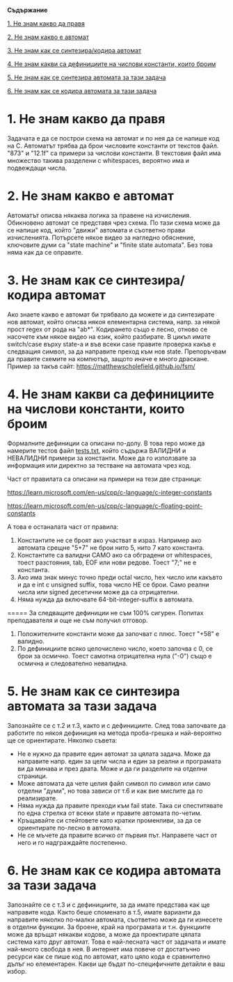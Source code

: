 **Съдържание**

[1. Не знам какво да правя](#h1)

[2. Не знам какво е автомат](#h2)

[3. Не знам как се синтезира/кодира автомат](#h3)

[4. Не знам какви са дефинициите на числови константи, които броим](#h4)

[5. Не знам как се синтезира автомата за тази задача](#h5)

[6. Не знам как се кодира автомата за тази задача](#h6)

# 1. Не знам какво да правя<a name="h1"></a>
Задачата е да се построи схема на автомат и по нея да се напише код на C. Автоматът трябва да брои числовите константи от текстов файл. "873" и "12.1f" са примери за числови константи. В текстовия файл има множество такива разделени с whitespaces, вероятно има и подвеждащи числа.

# 2. Не знам какво е автомат<a name="h2"></a>
Автоматът описва някаква логика за правене на изчисления. Обикновено автомат се представя чрез схема. По тази схема може да се напише код, който "движи" автомата и съответно прави изчисленията. Потърсете някое видео за нагледно обяснение, ключовите думи са "state machine" и "finite state automata". Без това няма как да се оправите.

# 3. Не знам как се синтезира/кодира автомат<a name="h3"></a>
Ако знаете какво е автомат би трябвало да можете и да синтезирате нов автомат, който описва някоя елементарна система, напр. за някой прост regex от рода на "ab*". Кодирането също е лесно, отново се насочете към някое видео на език, който разбирате. В цикъл имате switch/case върху state-а и във всеки case правите проверка какъв е следващия символ, за да направите преход към нов state. Препоръчвам да правите схемите на компютър, защото иначе е много драскане. Пример за такъв сайт:
https://matthewscholefield.github.io/fsm/

# 4. Не знам какви са дефинициите на числови константи, които броим<a name="h4"></a>
Формалните дефиниции са описани по-долу. В това repo може да намерите тестов файл [tests.txt](tests.txt), който съдържа ВАЛИДНИ и НЕВАЛИДНИ примери за константи. Може да го използвате за информация или директно за тестване на автомата чрез код.

Част от правилата са описани на примери на тези две страници:

https://learn.microsoft.com/en-us/cpp/c-language/c-integer-constants

https://learn.microsoft.com/en-us/cpp/c-language/c-floating-point-constants

А това е останалата част от правила:

1. Константите не се броят ако участват в израз. Например ако автомата
срещне "5+7" не брои нито 5, нито 7 като константа.
2. Константите са валидни САМО ако са обградени от whitespaces, тоест
разстояния, tab, EOF или нови редове. Тоест "7;" не е константа.
3. Ако има знак минус точно преди octal число, hex число или какъвто и да е
int с unsigned suffix, това число НЕ се брои. Само реални числа или signed десетични може да са отрицателни.
4. Няма нужда да включвате 64-bit-integer-suffix в автомата.

===== За следващите дефиниции не съм 100% сигурен. Попитах преподавателя и още не съм получил отговор.

1. Положителните константи може да започват с плюс. Тоест "+58" е
валидно.
2. По дефинициите всяко целочислено число, което започва с 0, се брои
за осмично. Тоест самотна отрицателна нула ("-0") също е осмична и
следователно невалидна.

# 5. Не знам как се синтезира автомата за тази задача<a name="h5"></a>
Запознайте се с т.2 и т.3, както и с дефинициите. След това започвате да работите по някоя дефиниция на метода проба-грешка и най-вероятно ще се ориентирате.
Няколко съвета:
- Не е нужно да правите един автомат за цялата задача. Може да направите напр. един за цели числа и един за реални и програмата ви да минава и през двата. Може и да ги разделите на отделни страници.
- Може автомата да чете целия файл символ по символ или само отделни "думи", но това зависи от т.6 и как вие мислите да го реализирате.
- Няма нужда да правите преходи към fail state. Така си спеститявате по една стрелка от всеки state и правите автомата по-четим.
- Кръщавайте си стейтовете като кратки променливи, за да се ориентирате по-лесно в автомата.
- Не се мъчете да правите всичко от първия път. Направете част от него и го надграждайте постепенно.

# 6. Не знам как се кодира автомата за тази задача<a name="h6"></a>
Запознайте се с т.3 и с дефинициите, за да имате представа как ще направите кода. Както беше споменато в т.5, имате варианти да направите няколко по-малки автомата, съответно може да ги изнесете в отделни функции. За броене, край на програмата и т.н. функциите може да връщат някакви кодове, а може да проектирате цялата система като друг автомат. Това е най-лесната част от задачата и имате най-много свобода в нея. В интернет има повече от достатъчно ресурси как се пише код по автомат, като цяло кода е сравнително дълъг но елементарен. Какви ще бъдат по-специфичните детайли е ваш избор.
